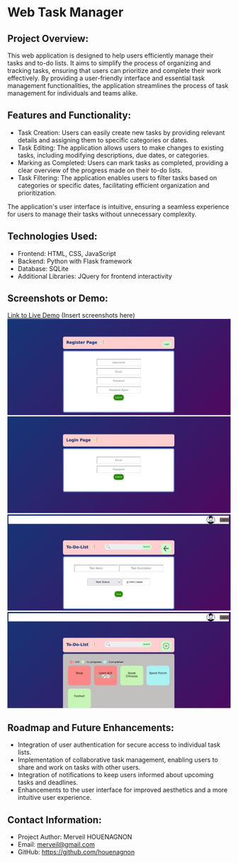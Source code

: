 # Web Task Manager

## Project Overview:
This web application is designed to help users efficiently manage their tasks and to-do lists. It aims to simplify the process of organizing and tracking tasks, ensuring that users can prioritize and complete their work effectively. By providing a user-friendly interface and essential task management functionalities, the application streamlines the process of task management for individuals and teams alike.

## Features and Functionality:
- Task Creation: Users can easily create new tasks by providing relevant details and assigning them to specific categories or dates.
- Task Editing: The application allows users to make changes to existing tasks, including modifying descriptions, due dates, or categories.
- Marking as Completed: Users can mark tasks as completed, providing a clear overview of the progress made on their to-do lists.
- Task Filtering: The application enables users to filter tasks based on categories or specific dates, facilitating efficient organization and prioritization.

The application's user interface is intuitive, ensuring a seamless experience for users to manage their tasks without unnecessary complexity.

## Technologies Used:
- Frontend: HTML, CSS, JavaScript
- Backend: Python with Flask framework
- Database: SQLite
- Additional Libraries: JQuery for frontend interactivity

## Screenshots or Demo:
[Link to Live Demo](https://yourdemolink.com)
(Insert screenshots here)
<img src="screen/Sigup.png"  alt="Sigup" />
<br/>
<img src="screen/Login.png"  alt="Login" />
<br/>
<img src="screen/addTask.png"  alt="AddTask" />
<br/>
<img src="screen/list_task.png"  alt="ListTask" />


## Roadmap and Future Enhancements:
- Integration of user authentication for secure access to individual task lists.
- Implementation of collaborative task management, enabling users to share and work on tasks with other users.
- Integration of notifications to keep users informed about upcoming tasks and deadlines.
- Enhancements to the user interface for improved aesthetics and a more intuitive user experience.

## Contact Information:
- Project Author: Merveil HOUENAGNON
- Email: merveil@gmail.com
- GitHub: https://github.com/houenagnon
